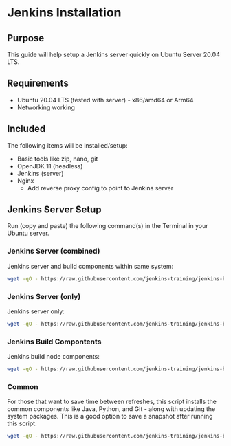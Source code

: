 # Jenkins Installation

## Purpose

This guide will help setup a Jenkins server quickly on Ubuntu Server 20.04 LTS.

## Requirements

* Ubuntu 20.04 LTS (tested with server) - x86/amd64 or Arm64
* Networking working

## Included

The following items will be installed/setup:

* Basic tools like zip, nano, git
* OpenJDK 11 (headless)
* Jenkins (server)
* Nginx
    * Add reverse proxy config to point to Jenkins server

## Jenkins Server Setup

Run (copy and paste) the following command(s) in the Terminal in your Ubuntu server.

### Jenkins Server (combined)

Jenkins server and build components within same system:

```bash
wget -qO - https://raw.githubusercontent.com/jenkins-training/jenkins-bootcamp-course/main/local/ubuntu/jenkins-combined.sh | sudo bash
```

### Jenkins Server (only)

Jenkins server only:

```bash
wget -qO - https://raw.githubusercontent.com/jenkins-training/jenkins-bootcamp-course/main/local/ubuntu/jenkins-server.sh | sudo bash
```

### Jenkins Build Compontents

Jenkins build node components:

```bash
wget -qO - https://raw.githubusercontent.com/jenkins-training/jenkins-bootcamp-course/main/local/ubuntu/jenkins-builder.sh | sudo bash -s maven
```

### Common

For those that want to save time between refreshes, this script installs the common components like Java, Python, and Git - along with updating the system packages. This is a good option to save a snapshot after running this script.

```bash
wget -qO - https://raw.githubusercontent.com/jenkins-training/jenkins-bootcamp-course/main/local/ubuntu/common.sh | sudo bash
```